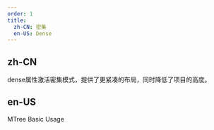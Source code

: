 ```yaml
---
order: 1
title:
  zh-CN: 密集
  en-US: Dense
---
```


## zh-CN

dense属性激活密集模式，提供了更紧凑的布局，同时降低了项目的高度。

## en-US

MTree Basic Usage